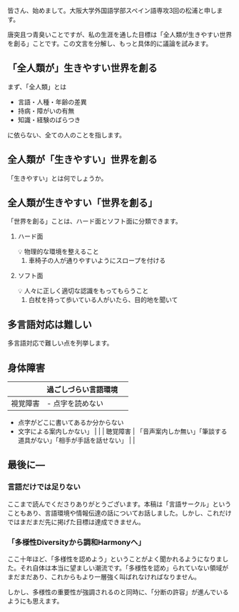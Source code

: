 皆さん、始めまして。大阪大学外国語学部スペイン語専攻3回の松浦と申します。

唐突且つ青臭いことですが、私の生涯を通した目標は「全人類が生きやすい世界を創る」ことです。この文言を分解し、もっと具体的に議論を試みます。

## 「**全人類が**」生きやすい世界を創る

まず、「全人類」とは

- 言語・人種・年齢の差異
- 持病・障がいの有無
- 知識・経験のばらつき

に依らない、全ての人のことを指します。

## 全人類が「**生きやすい**」世界を創る

「生きやすい」とは何でしょうか。

## 全人類が生きやすい「**世界を創る」**

「世界を創る」ことは、ハード面とソフト面に分類できます。

1. ハード面
    
    <aside>
    💡 物理的な環境を整えること
    
    </aside>
    
    1. 車椅子の人が通りやすいようにスロープを付ける
2. ソフト面
    
    <aside>
    💡 人々に正しく適切な認識をもってもらうこと
    
    </aside>
    
    1. 白杖を持って歩いている人がいたら、目的地を聞いて

## 多言語対応は難しい

多言語対応で難しい点を列挙します。

## 身体障害

|  | 過ごしづらい言語環境 |  |
| --- | --- | --- |
| 視覚障害 | - 点字を読めない
- 点字がどこに書いてあるか分からない
- 文字による案内しかない」 |  |
| 聴覚障害 | 「音声案内しか無い」「筆談する道具がない」「相手が手話を話せない」 |  |

## 最後に―

### 言語だけでは足りない

ここまで読んでくださりありがとうございます。本稿は「言語サークル」ということもあり、言語環境や情報伝達の話についてお話しました。しかし、これだけではまだまだ先に掲げた目標は達成できません。

### 「多様性Diversityから調和Harmonyへ」

ここ十年ほど、「多様性を認めよう」ということがよく聞かれるようになりました。それ自体は本当に望ましい潮流です。「多様性を認め」られていない領域がまだまだあり、これからもより一層強く叫ばれなければなりません。

しかし、多様性の重要性が強調されるのと同時に、「分断の許容」が進んでいるようにも思えます。
